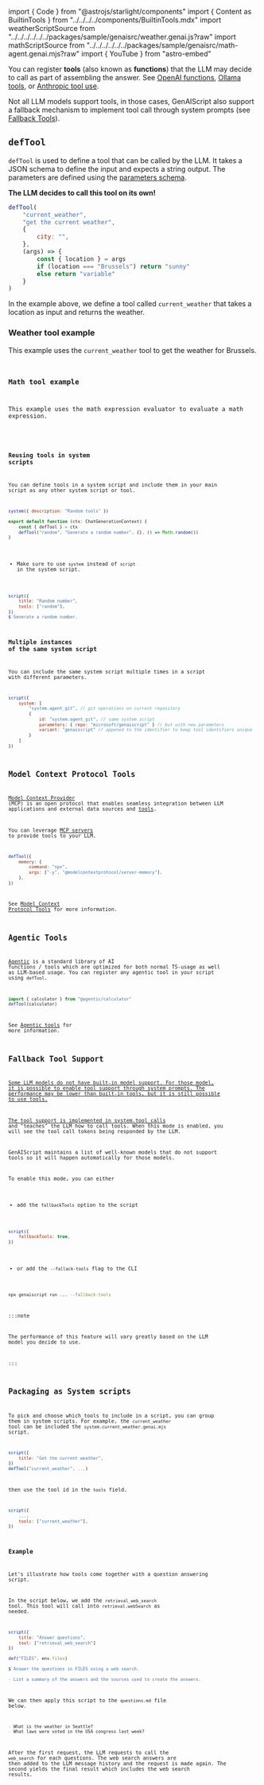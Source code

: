 import { Code } from "@astrojs/starlight/components"
import { Content as BuiltinTools } from "../../../../components/BuiltinTools.mdx"
import weatherScriptSource from "../../../../../../packages/sample/genaisrc/weather.genai.js?raw"
import mathScriptSource from "../../../../../../packages/sample/genaisrc/math-agent.genai.mjs?raw"
import { YouTube } from "astro-embed"

You can register **tools** (also known as **functions**) that the LLM may decide to call as part of assembling the answer.
See [OpenAI functions](https://platform.openai.com/docs/guides/function-calling), [Ollama tools](https://ollama.com/blog/tool-support),
or [Anthropic tool use](https://docs.anthropic.com/en/docs/build-with-claude/tool-use).

Not all LLM models support tools, in those cases, GenAIScript also support a fallback mechanism to implement tool call through system prompts (see [Fallback Tools](#fallbacktools)).

<YouTube
    id="https://www.youtube.com/watch?v=E2oBlNK69-c"
    posterQuality="high"
/>

## `defTool`

`defTool` is used to define a tool that can be called by the LLM.
It takes a JSON schema to define the input and expects a string output.
The parameters are defined using the [parameters schema](/genaiscript/reference/scripts/parameters).

**The LLM decides to call this tool on its own!**

```js wrap
defTool(
    "current_weather",
    "get the current weather",
    {
        city: "",
    },
    (args) => {
        const { location } = args
        if (location === "Brussels") return "sunny"
        else return "variable"
    }
)
```

In the example above, we define a tool called `current_weather`
that takes a location as input and returns the weather.

### Weather tool example

This example uses the `current_weather` tool to get the weather for Brussels.

<Code
    code={weatherScriptSource}
    wrap={true}
    lang="js"
    title="weather.genai.mjs"
/>

### Math tool example

This example uses the math expression evaluator
to evaluate a math expression.

<Code
    code={mathScriptSource}
    wrap={true}
    lang="js"
    title="math-agent.genai.mjs"
/>

### Reusing tools in system scripts

You can define tools in a system script and include them in your main script as any other system script or tool.

```js wrap title="system.random.genai.mjs"
system({ description: "Random tools" })

export default function (ctx: ChatGenerationContext) {
    const { defTool } = ctx
    defTool("random", "Generate a random number", {}, () => Math.random())
}
```

- Make sure to use `system` instead of `script` in the system script.

```js wrap title="random-script.genai.mjs" 'tools: ["random"]'
script({
    title: "Random number",
    tools: ["random"],
})
$`Generate a random number.
```

### Multiple instances of the same system script

You can include the same system script multiple times in a script
with different parameters.

```js wrap
script({
    system: [
        "system.agent_git", // git operations on current repository
        {
            id: "system.agent_git", // same system script
            parameters: { repo: "microsoft/genaiscript" } // but with new parameters
            variant: "genaiscript" // appened to the identifier to keep tool identifiers unique
        }
    ]
})
```

## Model Context Protocol Tools

[Model Context Provider](https://modelcontextprotocol.io/) (MCP) is an open protocol
that enables seamless integration between LLM applications and external data sources and [tools](https://modelcontextprotocol.io/docs/concepts/tools).

You can leverage [MCP servers](https://github.com/modelcontextprotocol/servers) to provide tools to your LLM.

```js
defTool({
    memory: {
        command: "npx",
        args: ["-y", "@modelcontextprotocol/server-memory"],
    },
})
```

See [Model Context Protocol Tools](/genaiscript/reference/scripts/mcp-tools) for more information.

## Agentic Tools

[Agentic](https://agentic.so) is
a standard library of AI functions / tools
which are optimized for both normal TS-usage as well as LLM-based usage.
You can register any agentic tool in your script using `defTool`.

```js
import { calculator } from "@agentic/calculator"
defTool(calculator)
```

See [Agentic tools](/genaiscript/guides/agentic-tools) for more information.

## Fallback Tool Support <a href="" id="fallbacktools" />

Some LLM models do not have built-in model support.
For those model, it is possible to enable tool support through system prompts. The performance may be lower than built-in tools, but it is still possible to use tools.

The tool support is implemented in [system.tool_calls](/genaiscript/reference/scripts/system#systemtool_calls)
and "teaches" the LLM how to call tools. When this mode is enabled, you will see
the tool call tokens being responded by the LLM.

GenAIScript maintains a list of well-known models that do not support
tools so it will happen automatically for those models.

To enable this mode, you can either

- add the `fallbackTools` option to the script

```js "fallbackTools: true"
script({
    fallbackTools: true,
})
```

- or add the `--fallack-tools` flag to the CLI

```sh "--fallback-tools"
npx genaiscript run ... --fallback-tools
```

:::note

The performance of this feature will vary greatly based on the LLM model you decide to use.

:::

## Packaging as System scripts

To pick and choose which tools to include in a script,
you can group them in system scripts. For example,
the `current_weather` tool can be included the `system.current_weather.genai.mjs` script.

```js wrap file="system.current_weather.genai.mjs" 'defTool("current_weather", ...)'
script({
    title: "Get the current weather",
})
defTool("current_weather", ...)
```

then use the tool id in the `tools` field.

```js 'tools: ["current_weather"]'
script({
    ...,
    tools: ["current_weather"],
})
```

### Example

Let's illustrate how tools come together with a question answering script.

In the script below, we add the `retrieval_web_search` tool. This tool
will call into `retrieval.webSearch` as needed.

```js file="answers.genai.mjs"
script({
    title: "Answer questions",
    tool: ["retrieval_web_search"]
})

def("FILES", env.files)

$`Answer the questions in FILES using a web search.

- List a summary of the answers and the sources used to create the answers.
```

We can then apply this script to the `questions.md` file below.

```md file="questions.md"
- What is the weather in Seattle?
- What laws were voted in the USA congress last week?
```

After the first request, the LLM requests to call the `web_search` for each questions.
The web search answers are then added to the LLM message history and the request is made again.
The second yields the final result which includes the web search results.

<BuiltinTools />